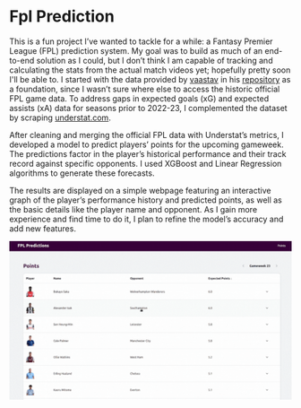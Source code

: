 # Fpl Prediction

This is a fun project I’ve wanted to tackle for a while: a Fantasy Premier League (FPL) prediction system. My goal was to build as much of an end-to-end solution as I could, but I don’t think I am capable of tracking and calculating the stats from the actual match videos yet; hopefully pretty soon I'll be able to. I started with the data provided by [vaastav][vaastav] in his [repository][repo_url] as a foundation, since I wasn’t sure where else to access the historic official FPL game data. To address gaps in expected goals (xG) and expected assists (xA) data for seasons prior to 2022-23, I complemented the dataset by scraping [understat.com][understat].

After cleaning and merging the official FPL data with Understat’s metrics, I developed a model to predict players’ points for the upcoming gameweek. The predictions factor in the player’s historical performance and their track record against specific opponents. I used XGBoost and Linear Regression algorithms to generate these forecasts.

The results are displayed on a simple webpage featuring an interactive graph of the player’s performance history and predicted points, as well as the basic details like the player name and opponent. As I gain more experience and find time to do it, I plan to refine the model’s accuracy and add new features.

![FPL Prediction Example from 2025-01-25](https://github.com/martinrojasmet/fpl-prediction/raw/main/fpl-prediction.gif "FPL Prediction Example from 2025-01-25")


[repo_url]: https://github.com/vaastav/Fantasy-Premier-League
[vaastav]: https://github.com/vaastav
[understat]: https://understat.com/